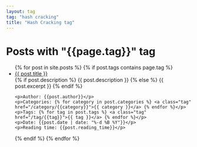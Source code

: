 ```yaml
---
layout: tag
tag: "hash cracking"
title: "Hash Cracking tag"
---
```


<h1>Posts with "{{page.tag}}" tag</h1>
    
<ul>
{% for post in site.posts %}
{% if post.tags contains page.tag %}

<li class="post">
    <a href="{{ post.url }}">{{ post.title }}</a>
    <br>
    {% if post.description %}
    {{ post.description }}
    {% else %}
    {{ post.excerpt }}
    {% endif %}

    <p>Author: {{post.author}}</p>
    <p>Categories: {% for category in post.categories %} <a class="tag" href="/category/{{category}}">{{ category }}</a> {% endfor %}</p>
    <p>Tags: {% for tag in post.tags %} <a class="tag" href="/tag/{{tag}}">{{ tag }}</a> {% endfor %}</p>
    <p>Date: {{post.date | date: "%-d %B %Y"}}</p>
    <p>Reading time: {{post.reading_time}}</p>
</li>

{% endif %}
{% endfor %}
</ul>
